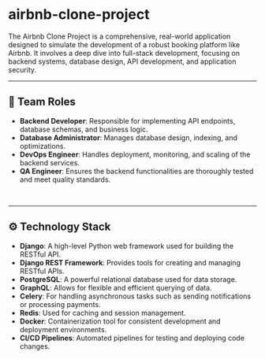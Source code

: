 # airbnb-clone-project
The Airbnb Clone Project is a comprehensive, real-world application designed to simulate the development of a robust booking platform like Airbnb. It involves a deep dive into full-stack development, focusing on backend systems, database design, API development, and application security. 
<br><hr>

 ## **👥 Team Roles**

- **Backend Developer**: Responsible for implementing API endpoints, database schemas, and business logic.
- **Database Administrator**: Manages database design, indexing, and optimizations.
- **DevOps Engineer**: Handles deployment, monitoring, and scaling of the backend services.
- **QA Engineer**: Ensures the backend functionalities are thoroughly tested and meet quality standards.

<br><hr>

## **⚙️ Technology Stack**

- **Django**: A high-level Python web framework used for building the RESTful API.
- **Django REST Framework**: Provides tools for creating and managing RESTful APIs.
- **PostgreSQL**: A powerful relational database used for data storage.
- **GraphQL**: Allows for flexible and efficient querying of data.
- **Celery**: For handling asynchronous tasks such as sending notifications or processing payments.
- **Redis**: Used for caching and session management.
- **Docker**: Containerization tool for consistent development and deployment environments.
- **CI/CD Pipelines**: Automated pipelines for testing and deploying code changes.